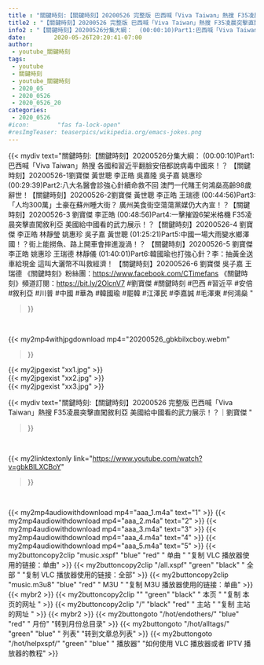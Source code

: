 ```yaml
---
title : "關鍵時刻:【關鍵時刻】20200526 完整版 巴西喊「Viva Taiwan」熱搜 F35凌晨突擊直闖敘利亞 美國給中國看的武力展示！？｜劉寶傑 "
title2 : "【關鍵時刻】20200526 完整版 巴西喊「Viva Taiwan」熱搜 F35凌晨突擊直闖敘利亞 美國給中國看的武力展示！？｜劉寶傑 "
info2 : "【關鍵時刻】20200526分集大綱：  (00:00:10)Part1:巴西喊「Viva Taiwan」熱搜 各國和習近平翻臉安倍都說病毒中國來！？ 【關鍵時刻】20200526-1劉寶傑 黃世聰 李正皓 吳嘉隆 吳子嘉 姚惠珍  (00:29:39)Part2:八大名醫會診強心針續命救不回 澳門一代賭王何鴻燊高齡98歲辭世！【關鍵時刻】20200526-2劉寶傑 黃世聰 李正皓 王瑞德  (00:44:56)Part3:「人均300萬」土豪在蘇州睡大街？ 廣州美食街空蕩蕩黨媒仍大內宣！？【關鍵時刻】20200526-3 劉寶傑 李正皓  (00:48:56)Part4:一擊摧毀6架米格機 F35凌晨突擊直闖敘利亞 美國給中國看的武力展示！？【關鍵時刻】20200526-4 劉寶傑 李正皓 林靜瑩 姚惠珍 吳子嘉 黃世聰  (01:25:21)Part5:中國一場大雨變水鄉澤國！？街上能撈魚、路上開車會摔進漩渦！？ 【關鍵時刻】20200526-5 劉寶傑 李正皓 姚惠珍 王瑞德 林靜儀  (01:40:01)Part6:韓國瑜也打強心針？李：抽黃金送車給現金 這叫大灑幣不叫救經濟！ 【關鍵時刻】20200526-6 劉寶傑 吳子嘉 王瑞德  《關鍵時刻》粉絲團：https://www.facebook.com/CTimefans 《關鍵時刻》頻道訂閱：https://bit.ly/2OlcnV7  #劉寶傑 #關鍵時刻 #巴西 #習近平 #安倍 #敘利亞 #川普 #中國 #華為 #韓國瑜 #罷韓 #江澤民 #李嘉誠 #毛澤東 #何鴻燊 "
date:        2020-05-26T20:20:41-07:00
author:
 - youtube_關鍵時刻
tags:
 - youtube
 - 關鍵時刻
 - youtube_關鍵時刻
 - 2020_05
 - 2020_0526
 - 2020_0526_20
categories:
 - 2020_0526
#icon:        "fas fa-lock-open"
#resImgTeaser: teaserpics/wikipedia.org/emacs-jokes.png
---
```


{{< mydiv text="關鍵時刻:【關鍵時刻】20200526分集大綱：  (00:00:10)Part1:巴西喊「Viva Taiwan」熱搜 各國和習近平翻臉安倍都說病毒中國來！？ 【關鍵時刻】20200526-1劉寶傑 黃世聰 李正皓 吳嘉隆 吳子嘉 姚惠珍  (00:29:39)Part2:八大名醫會診強心針續命救不回 澳門一代賭王何鴻燊高齡98歲辭世！【關鍵時刻】20200526-2劉寶傑 黃世聰 李正皓 王瑞德  (00:44:56)Part3:「人均300萬」土豪在蘇州睡大街？ 廣州美食街空蕩蕩黨媒仍大內宣！？【關鍵時刻】20200526-3 劉寶傑 李正皓  (00:48:56)Part4:一擊摧毀6架米格機 F35凌晨突擊直闖敘利亞 美國給中國看的武力展示！？【關鍵時刻】20200526-4 劉寶傑 李正皓 林靜瑩 姚惠珍 吳子嘉 黃世聰  (01:25:21)Part5:中國一場大雨變水鄉澤國！？街上能撈魚、路上開車會摔進漩渦！？ 【關鍵時刻】20200526-5 劉寶傑 李正皓 姚惠珍 王瑞德 林靜儀  (01:40:01)Part6:韓國瑜也打強心針？李：抽黃金送車給現金 這叫大灑幣不叫救經濟！ 【關鍵時刻】20200526-6 劉寶傑 吳子嘉 王瑞德  《關鍵時刻》粉絲團：https://www.facebook.com/CTimefans 《關鍵時刻》頻道訂閱：https://bit.ly/2OlcnV7  #劉寶傑 #關鍵時刻 #巴西 #習近平 #安倍 #敘利亞 #川普 #中國 #華為 #韓國瑜 #罷韓 #江澤民 #李嘉誠 #毛澤東 #何鴻燊 "
>}}
<br>


{{< my2mp4withjpgdownload mp4="20200526_gbkbilxcboy.webm"
>}}

{{< my2jpgexist "xx1.jpg" >}}<br>
{{< my2jpgexist "xx2.jpg" >}}<br>
{{< my2jpgexist "xx3.jpg" >}}<br>



{{< mydiv text="關鍵時刻:【關鍵時刻】20200526 完整版 巴西喊「Viva Taiwan」熱搜 F35凌晨突擊直闖敘利亞 美國給中國看的武力展示！？｜劉寶傑 "
>}}
<br>

{{< my2linktextonly link="https://www.youtube.com/watch?v=gbkBILXCBoY"
>}}


<br>

{{< my2mp4audiowithdownload mp4="aaa_1.m4a"    text="1" >}}
{{< my2mp4audiowithdownload mp4="aaa_2.m4a"    text="2" >}}
{{< my2mp4audiowithdownload mp4="aaa_3.m4a"    text="3" >}}
{{< my2mp4audiowithdownload mp4="aaa_4.m4a"    text="4" >}}
{{< my2mp4audiowithdownload mp4="aaa_5.m4a"    text="5" >}}
{{< my2buttoncopy2clip "music.xspf"        "blue"   "red"    " 单曲 "  "复制 VLC 播放器使用的链接：单曲" >}} {{< my2buttoncopy2clip "/all.xspf"         "green"  "black"  " 全部 "  "复制 VLC 播放器使用的链接：全部" >}} {{< my2buttoncopy2clip "music.m3u8"        "blue"   "red"    " M3U  "    "复制 M3U 播放器使用的链接：单曲" >}} {{< mybr2 >}} {{< my2buttoncopy2clip ""                  "green"  "black"  " 本页 "    "复制 本页的网址 " >}} {{< my2buttoncopy2clip "/"                 "black"  "red"    " 主站 "    "复制 主站的网址 " >}} {{< mybr2 >}} {{< my2buttongoto      "/hot/endothers/"   "blue"   "red"    " 月份"   "转到月份总目录" >}} {{< my2buttongoto      "/hot/alltags/"     "green"  "blue"   " 列表"   "转到文章总列表" >}} {{< my2buttongoto      "/hot/helpxspf/"    "green"  "blue"   " 播放器" "如何使用 VLC 播放器或者 IPTV 播放器的教程" >}} 
